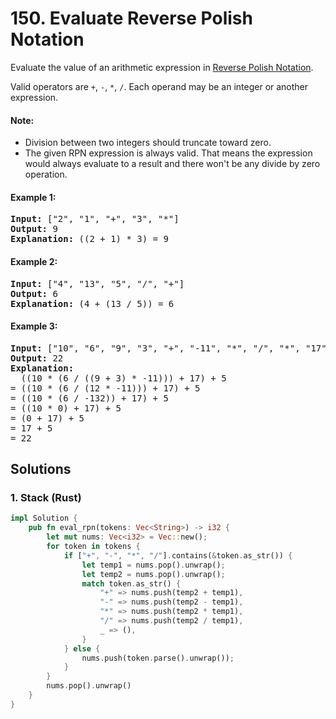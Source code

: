 # 150. Evaluate Reverse Polish Notation
Evaluate the value of an arithmetic expression in [Reverse Polish Notation](https://en.wikipedia.org/wiki/Reverse_Polish_notation).

Valid operators are <code>+</code>, <code>-</code>, <code>*</code>, <code>/</code>. Each operand may be an integer or another expression.

#### Note:
* Division between two integers should truncate toward zero.
* The given RPN expression is always valid. That means the expression would always evaluate to a result and there won't be any divide by zero operation.

#### Example 1:
<pre>
<strong>Input:</strong> ["2", "1", "+", "3", "*"]
<strong>Output:</strong> 9
<strong>Explanation:</strong> ((2 + 1) * 3) = 9
</pre>

#### Example 2:
<pre>
<strong>Input:</strong> ["4", "13", "5", "/", "+"]
<strong>Output:</strong> 6
<strong>Explanation:</strong> (4 + (13 / 5)) = 6
</pre>

#### Example 3:
<pre>
<strong>Input:</strong> ["10", "6", "9", "3", "+", "-11", "*", "/", "*", "17", "+", "5", "+"]
<strong>Output:</strong> 22
<strong>Explanation:</strong>
  ((10 * (6 / ((9 + 3) * -11))) + 17) + 5
= ((10 * (6 / (12 * -11))) + 17) + 5
= ((10 * (6 / -132)) + 17) + 5
= ((10 * 0) + 17) + 5
= (0 + 17) + 5
= 17 + 5
= 22
</pre>

## Solutions

### 1. Stack (Rust)
```Rust
impl Solution {
    pub fn eval_rpn(tokens: Vec<String>) -> i32 {
        let mut nums: Vec<i32> = Vec::new();
        for token in tokens {
            if ["+", "-", "*", "/"].contains(&token.as_str()) {
                let temp1 = nums.pop().unwrap();
                let temp2 = nums.pop().unwrap();
                match token.as_str() {
                    "+" => nums.push(temp2 + temp1),
                    "-" => nums.push(temp2 - temp1),
                    "*" => nums.push(temp2 * temp1),
                    "/" => nums.push(temp2 / temp1),
                    _ => (),
                }
            } else {
                nums.push(token.parse().unwrap());
            }
        }
        nums.pop().unwrap()
    }
}
```
